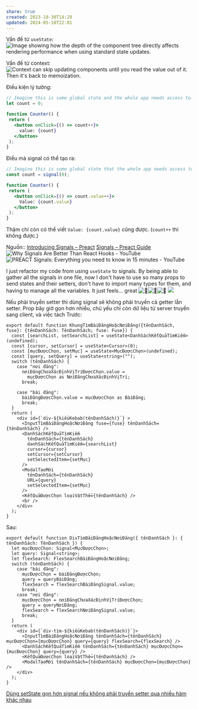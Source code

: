 ```yaml
---
share: true
created: 2023-10-30T14:29
updated: 2024-05-18T22:01
---
```


Vấn đề từ `useState`:
![Image showing how the depth of the component tree directly affects rendering performance when using standard state updates.](https://preactjs.com/signals/state-updates.png) 

Vấn đề từ context:
![Context can skip updating components until you read the value out of it. Then it's back to memoization.](https://preactjs.com/signals/context-chaos.png)

Điều kiện lý tưởng:
```jsx
// Imagine this is some global state and the whole app needs access to:
let count = 0;

function Counter() {
 return (
   <button onClick={() => count++}>
     value: {count}
   </button>
 );
}
```

Điều mà signal có thể tạo ra:
```jsx
// Imagine this is some global state that the whole app needs access to:
const count = signal(0);

function Counter() {
 return (
   <button onClick={() => count.value++}>
     Value: {count.value}
   </button>
 );
}
```
Thậm chí còn có thể viết `Value: {count.value}` cũng được. (`count++` thì không được.) 

Nguồn:: [Introducing Signals – Preact](https://preactjs.com/blog/introducing-signals/)
[Signals – Preact Guide](https://preactjs.com/guide/v10/signals/)
![Why Signals Are Better Than React Hooks - YouTube](https://youtu.be/SO8lBVWF2Y8?si=e5ufEuX6SJqA2wjO)
![PREACT Signals: Everything you need to know in 15 minutes - YouTube](https://youtu.be/aDVl8vORUUg?si=2DbxsNx-1fZxhhua)

I just refactor my code from using `useState` to signals. By being able to gather all the signals in one file, now I don't have to use so many props to send states and their setters, don't have to import many types for them, and having to manage all the variables. It just feels... great ![🫠](https://discord.com/assets/5ba2d0026109e7402c0e.svg)![🫠](https://discord.com/assets/5ba2d0026109e7402c0e.svg)![🫠](https://discord.com/assets/5ba2d0026109e7402c0e.svg)
![](https://media1.tenor.com/m/AbAExTbXCQsAAAAC/kid-kid-evil-spiderman-dance.gif) 

Nếu phải truyền setter thì dùng signal sẽ không phải truyền cả getter lẫn setter. Prop bây giờ gọn hơn nhiều, chủ yếu chỉ còn dữ liệu từ server truyền sang client, và việc tách 
Trước:
```tsx
export default function KhungTìmBàiĐăngHoặcNơiĐăng({tênDanhSách, fuse}: {tênDanhSách: TênDanhSách; fuse: Fuse}) {
  const [searchList, setSearchList] = useState<DanhSáchKếtQuảTìmKiếm>(undefined);
  const [cursor, setCursor] = useState<Cursor>(0);
  const [mụcĐượcChọn, setMục] = useState<MụcĐượcChọn>(undefined);
  const [query, setQuery] = useState<string>("");
  switch (tênDanhSách) {
    case "nơi đăng":
      nơiĐăngChưaXácĐịnhVịTríĐượcChọn.value =
        mụcĐượcChọn as NơiĐăngChưaXácĐịnhVịTrí;
      break;

    case "bài đăng":
      bàiĐăngĐượcChọn.value = mụcĐượcChọn as BàiĐăng;
      break;
  }
  return (
    <div id={`div-${kiểuKebab(tênDanhSách)}`} >
      <InputTìmBàiĐăngHoặcNơiĐăng fuse={fuse} tênDanhSách={tênDanhSách} />
	  <DanhSáchKếtQuảTìmKiếm
	    tênDanhSách={tênDanhSách}
	    danhSáchKếtQuảTìmKiếm={searchList}
	    cursor={cursor}
	    setCursor={setCursor}
	    setSelectedItem={setMục}
	  />
	  <ModalTạoMới
	    tênDanhSách={tênDanhSách}
	    URL={query}
	    setSelectedItem={setMục}
	  />
      <KếtQuảĐượcChọn loạiVậtThể={tênDanhSách} />
      <br />
    </div>
  );
}
```
Sau:
```tsx
export default function DivTìmBàiĐăngHoặcNơiĐăng({ tênDanhSách }: { tênDanhSách: TênDanhSách }) {
  let mụcĐượcChọn: Signal<MụcĐượcChọn>;
  let query: Signal<string>;
  let flexSearch: FlexSearchBàiĐăngHoặcNơiĐăng;
  switch (tênDanhSách) {
    case "bài đăng":
      mụcĐượcChọn = bàiĐăngĐượcChọn;
      query = queryBàiĐăng;
      flexSearch = flexSearchBàiĐăngSignal.value;
      break;
    case "nơi đăng":
      mụcĐượcChọn = nơiĐăngChưaXácĐịnhVịTríĐượcChọn;
      query = queryNơiĐăng;
      flexSearch = flexSearchNơiĐăngSignal.value;
      break;
  }
  return (
    <div id={`div-tìm-${kiểuKebab(tênDanhSách)}`}>
      <InputTìmBàiĐăngHoặcNơiĐăng tênDanhSách={tênDanhSách} mụcĐượcChọn={mụcĐượcChọn} query={query} flexSearch={flexSearch} />
      <DanhSáchKếtQuảTìmKiếm tênDanhSách={tênDanhSách} mụcĐượcChọn={mụcĐượcChọn} query={query} />
      <KếtQuảĐượcChọn loạiVậtThể={tênDanhSách} />
      <ModalTạoMới tênDanhSách={tênDanhSách} mụcĐượcChọn={mụcĐượcChọn} />
    </div>
  );
}
```

[Dùng setState gọn hơn signal nếu không phải truyền setter qua nhiều hàm khác nhau](../Hook/D%C3%B9ng%20setState%20g%E1%BB%8Dn%20h%C6%A1n%20signal%20n%E1%BA%BFu%20kh%C3%B4ng%20ph%E1%BA%A3i%20truy%E1%BB%81n%20setter%20qua%20nhi%E1%BB%81u%20h%C3%A0m%20kh%C3%A1c%20nhau.md)